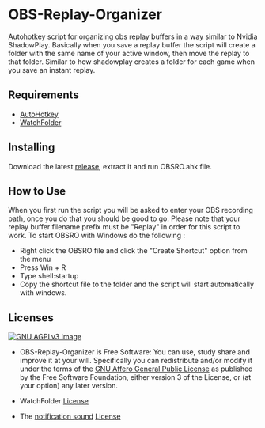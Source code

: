# OBS-Replay-Organizer
Autohotkey script for organizing obs replay buffers in a way similar to Nvidia ShadowPlay.
Basically when you save a replay buffer the script will create a folder with the same name of your active window, then move the replay to that folder. Similar to how shadowplay creates a folder for each game when you save an instant replay.

## Requirements
* [AutoHotkey](https://www.autohotkey.com) 
* [WatchFolder](https://github.com/AHK-just-me/WatchFolder/blob/master/Sources/WatchFolder.ahk)

## Installing
Download the latest [release](https://github.com/SK10/OBS-Replay-Organizer/releases), extract it and run OBSRO.ahk file.

## How to Use
When you first run the script you will be asked to enter your OBS recording path, once you do that you should be good to go.
Please note that your replay buffer filename prefix must be "Replay" in order for this script to work.
To start OBSRO with Windows do the following :
  - Right click the OBSRO file and click the "Create Shortcut" option from the menu
  - Press Win + R 
  - Type shell:startup
  - Copy the shortcut file to the folder and the script will start automatically with windows.

## Licenses
[![GNU AGPLv3 Image](https://www.gnu.org/graphics/agplv3-155x51.png)](https://www.gnu.org/licenses/agpl-3.0.html)  

* OBS-Replay-Organizer is Free Software: You can use, study share and improve it at your
will. Specifically you can redistribute and/or modify it under the terms of the
[GNU Affero General Public License](https://www.gnu.org/licenses/agpl-3.0.html) as
published by the Free Software Foundation, either version 3 of the License, or
(at your option) any later version.  

* WatchFolder [License](https://github.com/AHK-just-me/WatchFolder/blob/master/LICENSE) 

* The [notification sound](https://notificationsounds.com/message-tones/juntos-607) [License](https://creativecommons.org/licenses/by/4.0/legalcode) 
